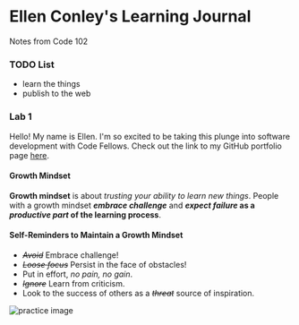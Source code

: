 # Ellen Conley's Learning Journal

Notes from Code 102

### TODO List
- learn the things
- publish to the web

### Lab 1
Hello!  My name is Ellen.  I'm so excited to be taking this plunge into software development with Code Fellows.  Check out the link to my GitHub portfolio page [here](https://egconley.github.io/learning-journal/).

#### Growth Mindset
**Growth mindset** is about *trusting your ability to learn new things*.  People with a growth mindset ***embrace challenge*** and **_expect failure_ as a _productive part_ of the learning process**.  

#### Self-Reminders to Maintain a Growth Mindset
- _~~Avoid~~_ Embrace challenge!
- _~~Loose focus~~_ Persist in the face of obstacles!
- Put in effort, *no pain, no gain*.
- _~~Ignore~~_ Learn from criticism.
- Look to the success of others as a _~~threat~~_ source of inspiration.

![practice image](https%3A%2F%2Fcdn.pixabay.com%2Fphoto%2F2015%2F10%2F09%2F00%2F55%2Flotus-978659__340.jpg&imgrefurl=https%3A%2F%2Fpixabay.com%2Fimages%2Fsearch%2Fflowers%2F&docid=6QnaOLvEQovLfM&tbnid=Ny0bzPEXzvYSAM%3A&vet=10ahUKEwi25eKBldbkAhXuFjQIHVJ0B8wQMwh7KAAwAA..i&w=510&h=340&safe=strict&bih=630&biw=1134&q=flower&ved=0ahUKEwi25eKBldbkAhXuFjQIHVJ0B8wQMwh7KAAwAA&iact=mrc&uact=8)



